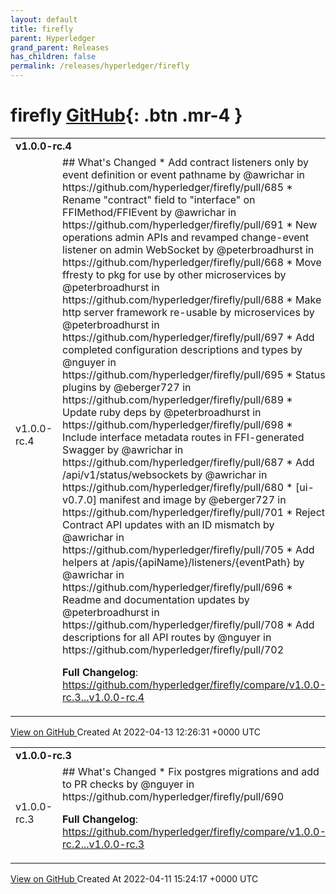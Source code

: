 ```yaml
---
layout: default
title: firefly
parent: Hyperledger
grand_parent: Releases
has_children: false
permalink: /releases/hyperledger/firefly
---
```


# firefly <span class="fs-3 right-align">[GitHub](https://github.com/hyperledger/firefly){: .btn .mr-4 }</span>


<div>
    <table>
        <tr>
            <td colspan="2">
                <b>
                    v1.0.0-rc.4
                </b>
            </td>
        </tr>
        <tr>
            <td>
                <span class="chip">
                    v1.0.0-rc.4
                </span>
            </td>
            <td>
                ## What's Changed
* Add contract listeners only by event definition or event pathname by @awrichar in https://github.com/hyperledger/firefly/pull/685
* Rename "contract" field to "interface" on FFIMethod/FFIEvent by @awrichar in https://github.com/hyperledger/firefly/pull/691
* New operations admin APIs and revamped change-event listener on admin WebSocket by @peterbroadhurst in https://github.com/hyperledger/firefly/pull/668
* Move ffresty to pkg for use by other microservices by @peterbroadhurst in https://github.com/hyperledger/firefly/pull/688
* Make http server framework re-usable by microservices by @peterbroadhurst in https://github.com/hyperledger/firefly/pull/697
* Add completed configuration descriptions and types by @nguyer in https://github.com/hyperledger/firefly/pull/695
* Status plugins by @eberger727 in https://github.com/hyperledger/firefly/pull/689
* Update ruby deps by @peterbroadhurst in https://github.com/hyperledger/firefly/pull/698
* Include interface metadata routes in FFI-generated Swagger by @awrichar in https://github.com/hyperledger/firefly/pull/687
* Add /api/v1/status/websockets by @awrichar in https://github.com/hyperledger/firefly/pull/680
* [ui-v0.7.0] manifest and image by @eberger727 in https://github.com/hyperledger/firefly/pull/701
* Reject Contract API updates with an ID mismatch by @awrichar in https://github.com/hyperledger/firefly/pull/705
* Add helpers at /apis/{apiName}/listeners/{eventPath} by @awrichar in https://github.com/hyperledger/firefly/pull/696
* Readme and documentation updates by @peterbroadhurst in https://github.com/hyperledger/firefly/pull/708
* Add descriptions for all API routes by @nguyer in https://github.com/hyperledger/firefly/pull/702


**Full Changelog**: https://github.com/hyperledger/firefly/compare/v1.0.0-rc.3...v1.0.0-rc.4
            </td>
        </tr>
    </table>
    <a href="https://github.com/hyperledger/firefly/releases/tag/v1.0.0-rc.4" class=".btn">
        View on GitHub
    </a>
    <span class="right-align">
        Created At 2022-04-13 12:26:31 +0000 UTC
    </span>
</div>

<div>
    <table>
        <tr>
            <td colspan="2">
                <b>
                    v1.0.0-rc.3
                </b>
            </td>
        </tr>
        <tr>
            <td>
                <span class="chip">
                    v1.0.0-rc.3
                </span>
            </td>
            <td>
                ## What's Changed
* Fix postgres migrations and add to PR checks by @nguyer in https://github.com/hyperledger/firefly/pull/690


**Full Changelog**: https://github.com/hyperledger/firefly/compare/v1.0.0-rc.2...v1.0.0-rc.3
            </td>
        </tr>
    </table>
    <a href="https://github.com/hyperledger/firefly/releases/tag/v1.0.0-rc.3" class=".btn">
        View on GitHub
    </a>
    <span class="right-align">
        Created At 2022-04-11 15:24:17 +0000 UTC
    </span>
</div>

